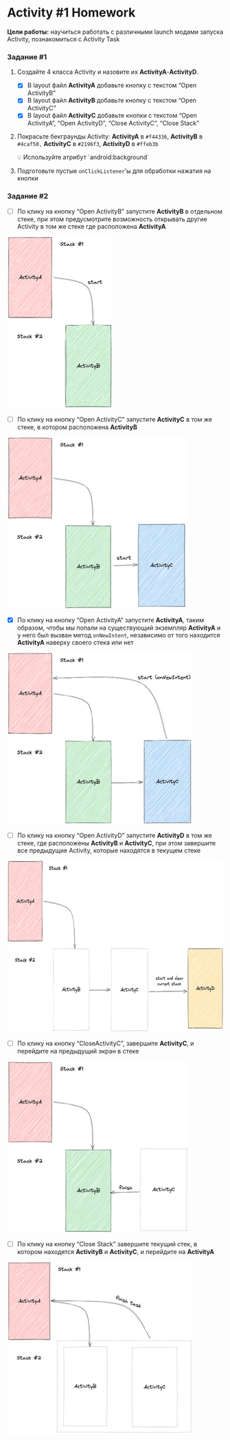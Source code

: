 # Activity #1 Homework

**Цели работы:** научиться работать с различными launch модами запуска Activity, познакомиться с Activity Task

### Задание #1

1. Cоздайте 4 класса Activity и назовите их **ActivityA**-**ActivityD**.
    - [x] В layout файл **ActivityA** добавьте кнопку с текстом “Open ActivityB”
    - [x] В layout файл **ActivityB** добавьте кнопку с текстом “Open ActivityC”
    - [x] В layout файл **ActivityC** добавьте кнопки с текстом “Open ActivityA”, “Open ActivityD”, “Close ActivityC”, “Close Stack”
2. Покрасьте бекграунды Activity: **ActivityA** в `#f44336`, **ActivityB** в `#4caf50,` **ActivityC** в `#2196f3`, **ActivityD** в `#ffeb3b`

    <aside>
    💡 Используйте атрибут `android:background`
    </aside>

3. Подготовьте пустые `onClickListener`’ы для обработки нажатия на кнопки

### Задание #2

- [ ] По клику на кнопку “Open ActivityB” запустите **ActivityB** в отдельном стеке, при этом предусмотрите возможность открывать другие Activity в том же стеке где расположена **ActivityA**
<img src="readme_image/01.png" alt="Untitled" height="400"/>

- [ ] По клику на кнопку “Open ActivityC” запустите **ActivityC** в том же стеке, в котором расположена **ActivityB**
<img src="readme_image/02.png" alt="Untitled" height="400"/>

- [x] По клику на кнопку “Open ActivityA” запустите **ActivityA**, таким образом, чтобы мы попали на существующий экземпляр  **ActivityA** и у него был вызван метод `onNewIntent`, независимо от того находится **ActivityA** наверху своего стека или нет
<img src="readme_image/03.png" alt="Untitled" height="400"/>

- [ ] По клику на кнопку “Open ActivityD” запустите **ActivityD** в том же стеке, где расположены **ActivityB** и **ActivityC**, при этом завершите все предыдущие Activity, которые находятся в текущем стеке
<img src="readme_image/04.png" alt="Untitled" height="400"/>

- [ ] По клику на кнопку “CloseActivityC”, завершите **ActivityC**, и перейдите на предыдущий экран в стеке
<img src="readme_image/05.png" alt="Untitled" height="400"/>

- [ ] По клику на кнопку “Close Stack” завершите текущий стек, в котором находятся **ActivityB** и **ActivityC**, и перейдите на **ActivityA**
<img src="readme_image/06.png" alt="Untitled" height="400"/>